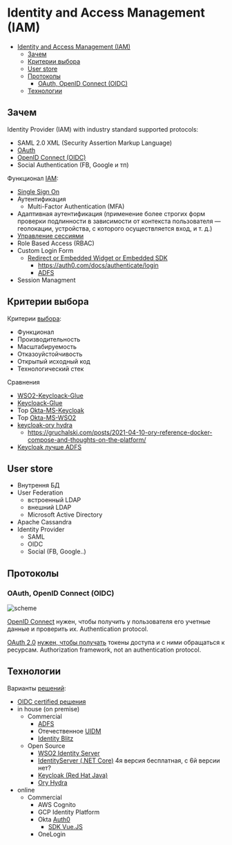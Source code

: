 # Identity and Access Management (IAM)

- [Identity and Access Management (IAM)](#identity-and-access-management-iam)
	- [Зачем](#зачем)
	- [Критерии выбора](#критерии-выбора)
	- [User store](#user-store)
	- [Протоколы](#протоколы)
		- [OAuth, OpenID Connect (OIDC)](#oauth-openid-connect-oidc)
	- [Технологии](#технологии)

## Зачем

Identity Provider (IAM) with industry standard supported protocols:

- SAML 2.0 XML (Security Assertion Markup Language)
- [OAuth](../technology/protocols.integration/oauth.md)
- [OpenID Connect (OIDC)](../technology/protocols.integration/oidc.md)
- Social Authentication (FB, Google и тп)

Функционал [IAM](https://digitalguardian.com/blog/what-identity-and-access-management-iam):

- [Single Sign On](sso.md)
- Аутентификация
  - Multi-Factor Authentication (MFA)
- Адаптивная аутентификация (применение более строгих форм проверки подлинности в зависимости от контекста пользователя — геолокации, устройства, с которого осуществляется вход, и т. д.)
- [Управление сессиями](https://www.securitylab.ru/analytics/530059.php)
- Role Based Access (RBAC)
- Custom Login Form
	- [Redirect or Embedded Widget or Embedded SDK](https://developer.okta.com/docs/guides/sign-in-overview/main/#choose-your-auth)
		- https://auth0.com/docs/authenticate/login
		- [ADFS](https://learn.microsoft.com/en-us/azure/active-directory/develop/scenario-spa-sign-in?tabs=javascript2)
- Session Managment

## Критерии выбора

Критерии [выбора](https://www.securitylab.ru/analytics/530059.php):

- Функционал
- Производительность
- Масштабируемость
- Отказоуйстойчивость
- Открытый исходный код
- Технологический стек

Сравнения
- [WSO2-Keycloack-Glue](../technology/middleware/iam.wso2.md)
- [Keycloack-Glue](../technology/middleware/iam.keycloak.md)
- Top [Okta-MS-Keycloak](https://www.saasworthy.com/list/identity-and-access-management-iam-software)
- Top [Okta-MS-WSO2](https://www.g2.com/categories/single-sign-on-sso)
- [keycloak-ory hydra](https://stackshare.io/stackups/keycloak-vs-ory-hydra)
	- https://gruchalski.com/posts/2021-04-10-ory-reference-docker-compose-and-thoughts-on-the-platform/
- [Keycloak лучше ADFS](https://trueengineering.ru/ru/cases/migrating-from-adfs-to-keycloak)

## User store

- Внутрення БД
- User Federation
  - встроенный LDAP
  - внешний LDAP
  - Microsoft Active Directory
- Apache Cassandra
- Identity Provider
  - SAML
  - OIDC
  - Social (FB, Google..)

## Протоколы

### OAuth, OpenID Connect (OIDC)

![scheme](https://habrastorage.org/r/w1560/getpro/habr/post_images/bc9/ad8/618/bc9ad86182b31533cc26413abc67924f.png)

[OpenID Сonnect](../technology/protocols.integration/oidc.md) нужен, чтобы получить у пользователя его учетные данные и проверить их. Authentication protocol.

[OAuth 2.0](../technology/protocols.integration/oauth.md) [нужен, чтобы получать](https://habr.com/ru/company/dataart/blog/311376/) токены доступа и с ними обращаться к ресурсам. Authorization framework, not an authentication protocol.

## Технологии

Варианты [решений](https://www.securitylab.ru/analytics/530059.php):

- [OIDC certified решения](https://openid.net/developers/certified/)
- in house (on premise)
	- Commercial
		- [ADFS](../technology/middleware/iam.adfs.md)
		- Отечественное [UIDM](../technology/middleware/iam.uidm.md)
		- [Identity Blitz](https://identityblitz.ru/products/blitz-identity-provider/documentation/?ref=main)
	- Open Source
		- [WSO2 Identity Server](../technology/middleware/iam.wso2.md)
		- [IdentityServer (.NET Core)](../technology/middleware/iam.is.md) 4я версия бесплатная, с 6й версии нет?
		- [Keycloak (Red Hat Java)](../technology/middleware/iam.keycloak.md)
		- [Ory Hydra](../technology/middleware/iam.hydra.md)		
- online
	- Commercial
    	- AWS Cognito
    	- GCP Identity Platform
		- Okta [Auth0](https://auth0.com/)
			- [SDK Vue.JS](https://auth0.com/docs/libraries)
		- OneLogin
